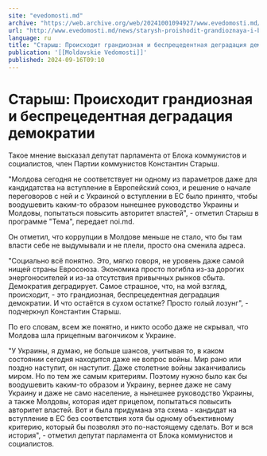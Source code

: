 ```yaml
---
site: "evedomosti.md"
archive: "https://web.archive.org/web/20241001094927/www.evedomosti.md/news/starysh-proishodit-grandioznaya-i-besprecedentnaya-degradaci"
url: "http://www.evedomosti.md/news/starysh-proishodit-grandioznaya-i-besprecedentnaya-degradaci"
language: ru
title: "Старыш: Происходит грандиозная и беспрецедентная деградация демократии"
publication: '[[Moldavskie Vedomosti]]'
published: 2024-09-16T09:10
---
```


# Старыш: Происходит грандиозная и беспрецедентная деградация демократии

Такое мнение высказал депутат парламента от Блока коммунистов и социалистов, член Партии коммунистов Константин Старыш.

"Молдова сегодня не соответствует ни одному из параметров даже для кандидатства на вступление в Европейский союз, и решение о начале переговоров с ней и с Украиной о вступлении в ЕС было принято, чтобы воодушевить каким-то образом нынешнее руководство Украины и Молдовы, попытаться повысить авторитет властей", - отметил Старыш в программе "Тема", передает noi.md.

Он отметил, что коррупции в Молдове меньше не стало, что бы там власти себе не выдумывали и не плели, просто она сменила адреса.

"Социально всё понятно. Это, мягко говоря, не уровень даже самой нищей страны Евросоюза. Экономика просто погибла из-за дорогих энергоносителей и из-за отсутствия привычных рынков сбыта. Демократия деградирует. Самое страшное, что, на мой взгляд, происходит, - это грандиозная, беспрецедентная деградация демократии. И что остаётся в сухом остатке? Просто голый лозунг", - подчеркнул Константин Старыш.

По его словам, всем же понятно, и никто особо даже не скрывал, что Молдова шла прицепным вагончиком к Украине.

"У Украины, я думаю, не больше шансов, учитывая то, в каком состоянии сегодня находится даже не вопрос войны. Мир рано или поздно наступит, он наступит. Даже столетние войны заканчивались миром. Но по тем же самым критериям. Поэтому нужно было как бы воодушевить каким-то образом и Украину, вернее даже не саму Украину и даже не само население, а нынешнее руководство Украины, а также Молдовы, которая идет прицепом, попытаться повысить авторитет властей. Вот и была придумана эта схема - кандидат на вступление в ЕС без соответствия хотя бы одному объективному критерию, который бы позволял это по-настоящему сделать. Вот и вся история", - отметил депутат парламента от Блока коммунистов и социалистов.